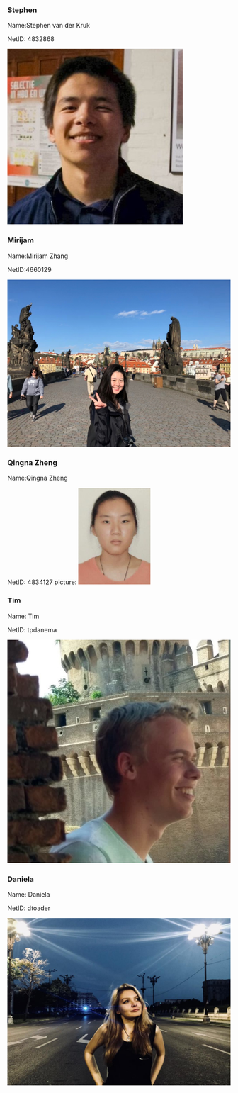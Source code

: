 
### Stephen
Name:Stephen van der Kruk

NetID: 4832868

![](doc/pictures/svanderkruk.jpg)

### Mirijam
Name:Mirijam Zhang

NetID:4660129

![](doc/pictures/20180414_072509081_iOS.jpg)

### Qingna Zheng
Name:Qingna Zheng

NetID: 4834127
picture: ![](doc/pictures/zheng.png)

### Tim
Name: Tim

NetID: tpdanema 

![](doc/pictures/tim_picture.JPG)

### Daniela
Name: Daniela

NetID: dtoader

![](doc/pictures/dtoader.jpeg)